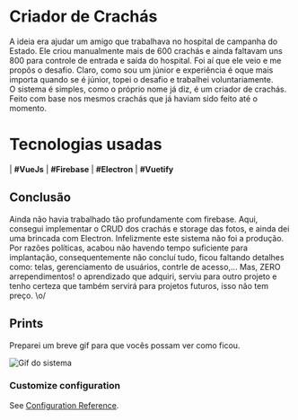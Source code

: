 # Criador de Crachás

A ideia era ajudar um amigo que trabalhava no hospital de campanha do    Estado. Ele criou manualmente mais de 600 crachás e ainda faltavam  uns 800 para controle de entrada e saída do hospital. Foi aí que ele veio e me propôs o desafio. Claro, como sou um júnior e experiência é oque mais importa quando se é júnior, topei o desafio e trabalhei voluntariamente. 	
O sistema é simples, como o próprio nome já diz, é um criador de    crachás. Feito com base nos mesmos crachás que já haviam sido feito até o momento.

# Tecnologias usadas

| **#VueJs** 
| **#Firebase** 
| **#Electron** 
| **#Vuetify** 

## Conclusão

Ainda não havia trabalhado tão profundamente com firebase. Aqui, consegui implementar o CRUD dos crachás e storage das fotos, e ainda dei uma brincada com Electron.
Infelizmente este sistema não foi a produção. Por razões políticas, acabou não havendo tempo suficiente para implantação, consequentemente não concluí tudo, ficou faltando detalhes como: telas, gerenciamento de usuários, contrle de acesso,... 
Mas, ZERO arrependimentos! o aprendizado que adquiri, serviu para outro projeto e tenho certeza que também servirá para projetos futuros, isso não tem preço. \o/

## Prints

Preparei um breve gif para que vocês possam ver como ficou.

![Gif do sistema](./src/assets/images/criador_crachas.gif)


### Customize configuration
See [Configuration Reference](https://cli.vuejs.org/config/).
